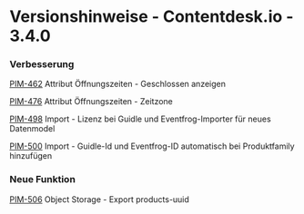 # Versionshinweise - Contentdesk.io - 3.4.0

### Verbesserung

[PIM-462](https://tourismus.atlassian.net/browse/PIM-462) Attribut Öffnungszeiten - Geschlossen anzeigen

[PIM-476](https://tourismus.atlassian.net/browse/PIM-476) Attribut Öffnungszeiten - Zeitzone

[PIM-498](https://tourismus.atlassian.net/browse/PIM-498) Import - Lizenz bei Guidle und Eventfrog-Importer für neues Datenmodel

[PIM-500](https://tourismus.atlassian.net/browse/PIM-500) Import - Guidle-Id und Eventfrog-ID automatisch bei Produktfamily hinzufügen

### Neue Funktion

[PIM-506](https://tourismus.atlassian.net/browse/PIM-506) Object Storage - Export products-uuid